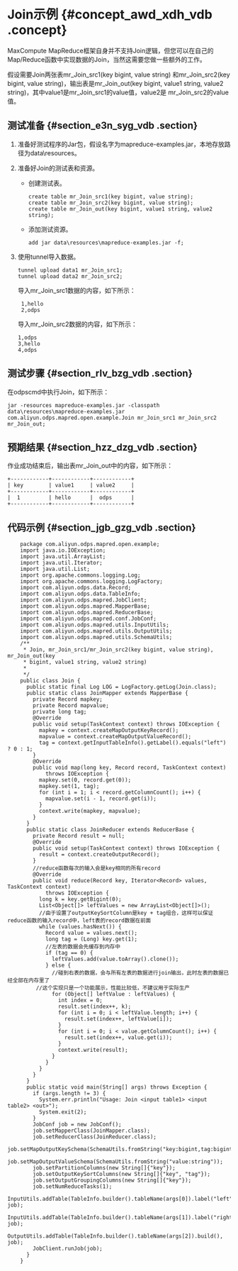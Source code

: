 # Join示例 {#concept_awd_xdh_vdb .concept}

MaxCompute MapReduce框架自身并不支持Join逻辑，但您可以在自己的Map/Reduce函数中实现数据的Join，当然这需要您做一些额外的工作。

假设需要Join两张表mr\_Join\_src1\(key bigint, value string\) 和mr\_Join\_src2\(key bigint, value string\)，输出表是mr\_Join\_out\(key bigint, value1 string, value2 string\)，其中value1是mr\_Join\_src1的value值，value2是 mr\_Join\_src2的value 值。

## 测试准备 {#section_e3n_syg_vdb .section}

1.  准备好测试程序的Jar包，假设名字为mapreduce-examples.jar，本地存放路径为data\\resources。
2.  准备好Join的测试表和资源。
    -   创建测试表。

        ```
        create table mr_Join_src1(key bigint, value string);
        create table mr_Join_src2(key bigint, value string);
        create table mr_Join_out(key bigint, value1 string, value2 string);
        ```

    -   添加测试资源。

        ```
        add jar data\resources\mapreduce-examples.jar -f;
        ```

3.  使用tunnel导入数据。

    ```
    tunnel upload data1 mr_Join_src1;
    tunnel upload data2 mr_Join_src2;
    ```

    导入mr\_Join\_src1数据的内容，如下所示：

    ```
     1,hello
     2,odps
    ```

    导入mr\_Join\_src2数据的内容，如下所示：

    ```
    1,odps
    3,hello
    4,odps
    ```


## 测试步骤 {#section_rlv_bzg_vdb .section}

在odpscmd中执行Join，如下所示：

```
jar -resources mapreduce-examples.jar -classpath data\resources\mapreduce-examples.jar
com.aliyun.odps.mapred.open.example.Join mr_Join_src1 mr_Join_src2 mr_Join_out;
```

## 预期结果 {#section_hzz_dzg_vdb .section}

作业成功结束后，输出表mr\_Join\_out中的内容，如下所示：

```
+------------+------------+------------+
| key        | value1     | value2     |
+------------+------------+------------+
|  1         | hello      |  odps      | 
+------------+------------+------------+
```

## 代码示例 {#section_jgb_gzg_vdb .section}

```
    package com.aliyun.odps.mapred.open.example;
    import java.io.IOException;
    import java.util.ArrayList;
    import java.util.Iterator;
    import java.util.List;
    import org.apache.commons.logging.Log;
    import org.apache.commons.logging.LogFactory;
    import com.aliyun.odps.data.Record;
    import com.aliyun.odps.data.TableInfo;
    import com.aliyun.odps.mapred.JobClient;
    import com.aliyun.odps.mapred.MapperBase;
    import com.aliyun.odps.mapred.ReducerBase;
    import com.aliyun.odps.mapred.conf.JobConf;
    import com.aliyun.odps.mapred.utils.InputUtils;
    import com.aliyun.odps.mapred.utils.OutputUtils;
    import com.aliyun.odps.mapred.utils.SchemaUtils;
    /**
     * Join, mr_Join_src1/mr_Join_src2(key bigint, value string), mr_Join_out(key
     * bigint, value1 string, value2 string)
     * 
     */
    public class Join {
      public static final Log LOG = LogFactory.getLog(Join.class);
      public static class JoinMapper extends MapperBase {
        private Record mapkey;
        private Record mapvalue;
        private long tag;
        @Override
        public void setup(TaskContext context) throws IOException {
          mapkey = context.createMapOutputKeyRecord();
          mapvalue = context.createMapOutputValueRecord();
          tag = context.getInputTableInfo().getLabel().equals("left") ? 0 : 1;
        }
        @Override
        public void map(long key, Record record, TaskContext context)
            throws IOException {
          mapkey.set(0, record.get(0));
          mapkey.set(1, tag);
          for (int i = 1; i < record.getColumnCount(); i++) {
            mapvalue.set(i - 1, record.get(i));
          }
          context.write(mapkey, mapvalue);
        }
      }
      public static class JoinReducer extends ReducerBase {
        private Record result = null;
        @Override
        public void setup(TaskContext context) throws IOException {
          result = context.createOutputRecord();
        }
        //reduce函数每次的输入会是key相同的所有record
        @Override
        public void reduce(Record key, Iterator<Record> values, TaskContext context)
            throws IOException {
          long k = key.getBigint(0);
          List<Object[]> leftValues = new ArrayList<Object[]>();
          //由于设置了outputKeySortColumn是key + tag组合，这样可以保证reduce函数的输入record中，left表的record数据在前面
          while (values.hasNext()) {
            Record value = values.next();
            long tag = (Long) key.get(1);
            //左表的数据会先缓存到内存中
            if (tag == 0) {
              leftValues.add(value.toArray().clone());
            } else {
              //碰到右表的数据，会与所有左表的数据进行join输出，此时左表的数据已经全部在内存里了
         //这个实现只是一个功能展示，性能比较低，不建议用于实际生产
              for (Object[] leftValue : leftValues) {
                int index = 0;
                result.set(index++, k);
                for (int i = 0; i < leftValue.length; i++) {
                  result.set(index++, leftValue[i]);
                }
                for (int i = 0; i < value.getColumnCount(); i++) {
                  result.set(index++, value.get(i));
                }
                context.write(result);
              }
            }
          }
        }
      }
      public static void main(String[] args) throws Exception {
        if (args.length != 3) {
          System.err.println("Usage: Join <input table1> <input table2> <out>");
          System.exit(2);
        }
        JobConf job = new JobConf();
        job.setMapperClass(JoinMapper.class);
        job.setReducerClass(JoinReducer.class);
        job.setMapOutputKeySchema(SchemaUtils.fromString("key:bigint,tag:bigint"));
        job.setMapOutputValueSchema(SchemaUtils.fromString("value:string"));
        job.setPartitionColumns(new String[]{"key"});
        job.setOutputKeySortColumns(new String[]{"key", "tag"});
        job.setOutputGroupingColumns(new String[]{"key"});
        job.setNumReduceTasks(1);
        InputUtils.addTable(TableInfo.builder().tableName(args[0]).label("left").build(), job);
        InputUtils.addTable(TableInfo.builder().tableName(args[1]).label("right").build(), job);
        OutputUtils.addTable(TableInfo.builder().tableName(args[2]).build(), job);
        JobClient.runJob(job);
      }
    }

```


